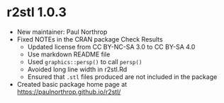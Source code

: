 # r2stl 1.0.3

* New maintainer: Paul Northrop
* Fixed NOTEs in the CRAN package Check Results
    - Updated license from CC BY-NC-SA 3.0 to CC BY-SA 4.0
    - Use markdown README file
    - Used `graphics::persp()` to call `persp()`
    - Avoided long line width in r2stl.Rd
    - Ensured that `.stl` files produced are not included in the package
* Created basic package home page at https://paulnorthrop.github.io/r2stl/
